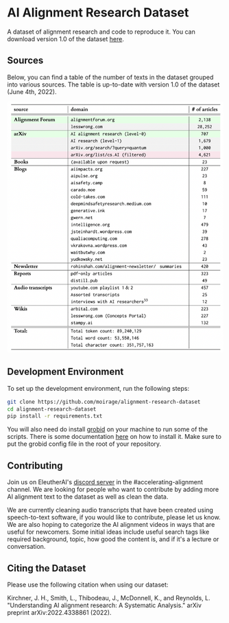 # AI Alignment Research Dataset
A dataset of alignment research and code to reproduce it. You can download version 1.0 of the dataset [here](https://drive.google.com/file/d/13SM1gADKqk-lvHu7Vhwe_Aiw-TyXy3LQ/view?usp=sharing).

## Sources

Below, you can find a table of the number of texts in the dataset grouped into various sources. The table is up-to-date with version 1.0 of the dataset (June 4th, 2022).

<img src="./imgs/dataset_sources.PNG" alt="dataset_sources.PNG" width=600 />

## Development Environment

To set up the development environment, run the following steps:

```bash
git clone https://github.com/moirage/alignment-research-dataset
cd alignment-research-dataset
pip install -r requirements.txt
```
You will also need do install [grobid](https://github.com/kermitt2/grobid) on your machine to run some of the scripts. There is some documentation [here](https://grobid.readthedocs.io/en/latest/Install-Grobid/) on how to install it. Make sure to put the grobid config file in the root of your repository.

## Contributing

Join us on EleutherAI's [discord server](https://discord.com/invite/zBGx3azzUn) in the #accelerating-alignment channel. We are looking for people who want to contribute by adding more AI alignment text to the dataset as well as clean the data. 

We are currently cleaning audio transcripts that have been created using speech-to-text software, if you would like to contribute, please let us know. We are also hoping to categorize the AI alignment videos in ways that are useful for newcomers. Some initial ideas include useful search tags like required background, topic, how good the content is, and if it's a lecture or conversation.

## Citing the Dataset

Please use the following citation when using our dataset:

Kirchner, J. H., Smith, L., Thibodeau, J., McDonnell, K., and Reynolds, L. "Understanding AI alignment research: A Systematic Analysis." arXiv preprint arXiv:2022.4338861 (2022).
